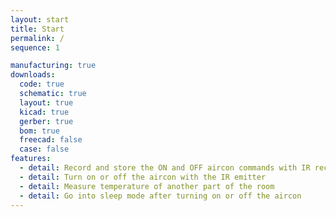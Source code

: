 ```yaml
---
layout: start
title: Start
permalink: /
sequence: 1

manufacturing: true
downloads:
  code: true
  schematic: true
  layout: true
  kicad: true
  gerber: true
  bom: true
  freecad: false
  case: false
features:
  - detail: Record and store the ON and OFF aircon commands with IR receiver
  - detail: Turn on or off the aircon with the IR emitter
  - detail: Measure temperature of another part of the room
  - detail: Go into sleep mode after turning on or off the aircon
---
```

